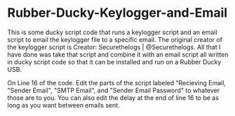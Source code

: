 # Rubber-Ducky-Keylogger-and-Email
This is some ducky script code that runs a keylogger script and an email script to email the keylogger file to a specific email. The original creator of the keylogger script is Creator: Securethelogs | @Securethelogs. All that I have done was take that script and combine it with an email script all written in ducky script code so that it can be installed and run on a Rubber Ducky USB.

On Line 16 of the code. Edit the parts of the script labeled "Recieving Email, "Sender Email", "SMTP Email", and "Sender Email Password" to whatever those are to you. You can also edit the delay at the end of line 16 to be as long as you want between emails sent.
